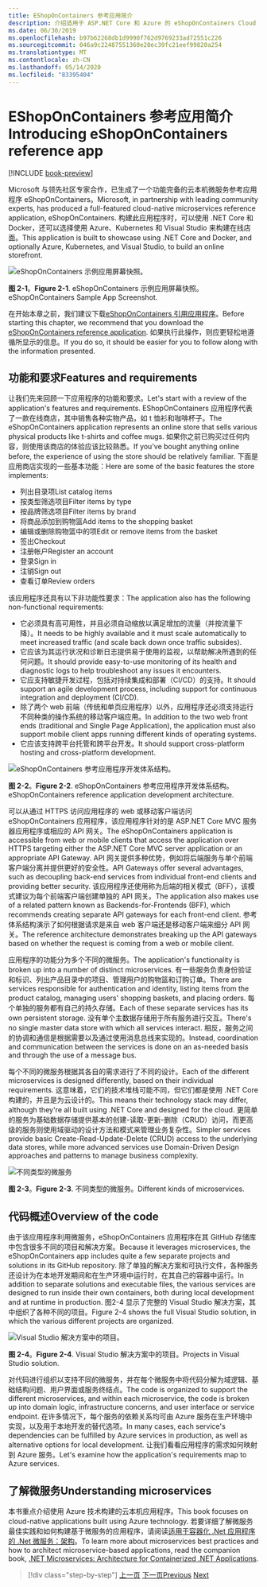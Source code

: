 ```yaml
---
title: EShopOnContainers 参考应用简介
description: 介绍适用于 ASP.NET Core 和 Azure 的 eShopOnContainers Cloud 本机微服务 Reference 应用。
ms.date: 06/30/2019
ms.openlocfilehash: b97b62268db1d9990f762d9769233ad72551c226
ms.sourcegitcommit: 046a9c22487551360e20ec39fc21eef99820a254
ms.translationtype: MT
ms.contentlocale: zh-CN
ms.lasthandoff: 05/14/2020
ms.locfileid: "83395404"
---
```

# <a name="introducing-eshoponcontainers-reference-app"></a><span data-ttu-id="527da-103">EShopOnContainers 参考应用简介</span><span class="sxs-lookup"><span data-stu-id="527da-103">Introducing eShopOnContainers reference app</span></span>

[!INCLUDE [book-preview](../../../includes/book-preview.md)]

<span data-ttu-id="527da-104">Microsoft 与领先社区专家合作，已生成了一个功能完备的云本机微服务参考应用程序 eShopOnContainers。</span><span class="sxs-lookup"><span data-stu-id="527da-104">Microsoft, in partnership with leading community experts, has produced a full-featured cloud-native microservices reference application, eShopOnContainers.</span></span> <span data-ttu-id="527da-105">构建此应用程序时，可以使用 .NET Core 和 Docker，还可以选择使用 Azure、Kubernetes 和 Visual Studio 来构建在线店面。</span><span class="sxs-lookup"><span data-stu-id="527da-105">This application is built to showcase using .NET Core and Docker, and optionally Azure, Kubernetes, and Visual Studio, to build an online storefront.</span></span>

![eShopOnContainers 示例应用屏幕快照。](./media/eshoponcontainers-sample-app-screenshot.png)

<span data-ttu-id="527da-107">**图 2-1**。</span><span class="sxs-lookup"><span data-stu-id="527da-107">**Figure 2-1**.</span></span> <span data-ttu-id="527da-108">eShopOnContainers 示例应用屏幕快照。</span><span class="sxs-lookup"><span data-stu-id="527da-108">eShopOnContainers Sample App Screenshot.</span></span>

<span data-ttu-id="527da-109">在开始本章之前，我们建议下载[eShopOnContainers 引用应用程序](https://github.com/dotnet-architecture/eShopOnContainers)。</span><span class="sxs-lookup"><span data-stu-id="527da-109">Before starting this chapter, we recommend that you download the [eShopOnContainers reference application](https://github.com/dotnet-architecture/eShopOnContainers).</span></span> <span data-ttu-id="527da-110">如果执行此操作，则应更轻松地遵循所显示的信息。</span><span class="sxs-lookup"><span data-stu-id="527da-110">If you do so, it should be easier for you to follow along with the information presented.</span></span>

## <a name="features-and-requirements"></a><span data-ttu-id="527da-111">功能和要求</span><span class="sxs-lookup"><span data-stu-id="527da-111">Features and requirements</span></span>

<span data-ttu-id="527da-112">让我们先来回顾一下应用程序的功能和要求。</span><span class="sxs-lookup"><span data-stu-id="527da-112">Let's start with a review of the application's features and requirements.</span></span> <span data-ttu-id="527da-113">EShopOnContainers 应用程序代表了一款在线商店，其中销售各种实物产品，如 t 恤衫和咖啡杯子。</span><span class="sxs-lookup"><span data-stu-id="527da-113">The eShopOnContainers application represents an online store that sells various physical products like t-shirts and coffee mugs.</span></span> <span data-ttu-id="527da-114">如果你之前已购买过任何内容，则使用该商店的体验应该比较熟悉。</span><span class="sxs-lookup"><span data-stu-id="527da-114">If you've bought anything online before, the experience of using the store should be relatively familiar.</span></span> <span data-ttu-id="527da-115">下面是应用商店实现的一些基本功能：</span><span class="sxs-lookup"><span data-stu-id="527da-115">Here are some of the basic features the store implements:</span></span>

- <span data-ttu-id="527da-116">列出目录项</span><span class="sxs-lookup"><span data-stu-id="527da-116">List catalog items</span></span>
- <span data-ttu-id="527da-117">按类型筛选项目</span><span class="sxs-lookup"><span data-stu-id="527da-117">Filter items by type</span></span>
- <span data-ttu-id="527da-118">按品牌筛选项目</span><span class="sxs-lookup"><span data-stu-id="527da-118">Filter items by brand</span></span>
- <span data-ttu-id="527da-119">将商品添加到购物篮</span><span class="sxs-lookup"><span data-stu-id="527da-119">Add items to the shopping basket</span></span>
- <span data-ttu-id="527da-120">编辑或删除购物篮中的项</span><span class="sxs-lookup"><span data-stu-id="527da-120">Edit or remove items from the basket</span></span>
- <span data-ttu-id="527da-121">签出</span><span class="sxs-lookup"><span data-stu-id="527da-121">Checkout</span></span>
- <span data-ttu-id="527da-122">注册帐户</span><span class="sxs-lookup"><span data-stu-id="527da-122">Register an account</span></span>
- <span data-ttu-id="527da-123">登录</span><span class="sxs-lookup"><span data-stu-id="527da-123">Sign in</span></span>
- <span data-ttu-id="527da-124">注销</span><span class="sxs-lookup"><span data-stu-id="527da-124">Sign out</span></span>
- <span data-ttu-id="527da-125">查看订单</span><span class="sxs-lookup"><span data-stu-id="527da-125">Review orders</span></span>

<span data-ttu-id="527da-126">该应用程序还具有以下非功能性要求：</span><span class="sxs-lookup"><span data-stu-id="527da-126">The application also has the following non-functional requirements:</span></span>

- <span data-ttu-id="527da-127">它必须具有高可用性，并且必须自动缩放以满足增加的流量（并按流量下降）。</span><span class="sxs-lookup"><span data-stu-id="527da-127">It needs to be highly available and it must scale automatically to meet increased traffic (and scale back down once traffic subsides).</span></span>
- <span data-ttu-id="527da-128">它应该为其运行状况和诊断日志提供易于使用的监视，以帮助解决所遇到的任何问题。</span><span class="sxs-lookup"><span data-stu-id="527da-128">It should provide easy-to-use monitoring of its health and diagnostic logs to help troubleshoot any issues it encounters.</span></span>
- <span data-ttu-id="527da-129">它应支持敏捷开发过程，包括对持续集成和部署（CI/CD）的支持。</span><span class="sxs-lookup"><span data-stu-id="527da-129">It should support an agile development process, including support for continuous integration and deployment (CI/CD).</span></span>
- <span data-ttu-id="527da-130">除了两个 web 前端（传统和单页应用程序）以外，应用程序还必须支持运行不同种类的操作系统的移动客户端应用。</span><span class="sxs-lookup"><span data-stu-id="527da-130">In addition to the two web front ends (traditional and Single Page Application), the application must also support mobile client apps running different kinds of operating systems.</span></span>
- <span data-ttu-id="527da-131">它应该支持跨平台托管和跨平台开发。</span><span class="sxs-lookup"><span data-stu-id="527da-131">It should support cross-platform hosting and cross-platform development.</span></span>

![eShopOnContainers 参考应用程序开发体系结构。](./media/eshoponcontainers-development-architecture.png)

<span data-ttu-id="527da-133">**图 2-2**。</span><span class="sxs-lookup"><span data-stu-id="527da-133">**Figure 2-2**.</span></span> <span data-ttu-id="527da-134">eShopOnContainers 参考应用程序开发体系结构。</span><span class="sxs-lookup"><span data-stu-id="527da-134">eShopOnContainers reference application development architecture.</span></span>

<span data-ttu-id="527da-135">可以从通过 HTTPS 访问应用程序的 web 或移动客户端访问 eShopOnContainers 应用程序，该应用程序针对的是 ASP.NET Core MVC 服务器应用程序或相应的 API 网关。</span><span class="sxs-lookup"><span data-stu-id="527da-135">The eShopOnContainers application is accessible from web or mobile clients that access the application over HTTPS targeting either the ASP.NET Core MVC server application or an appropriate API Gateway.</span></span> <span data-ttu-id="527da-136">API 网关提供多种优势，例如将后端服务与单个前端客户端分离并提供更好的安全性。</span><span class="sxs-lookup"><span data-stu-id="527da-136">API Gateways offer several advantages, such as decoupling back-end services from individual front-end clients and providing better security.</span></span> <span data-ttu-id="527da-137">该应用程序还使用称为后端的相关模式（BFF），该模式建议为每个前端客户端创建单独的 API 网关。</span><span class="sxs-lookup"><span data-stu-id="527da-137">The application also makes use of a related pattern known as Backends-for-Frontends (BFF), which recommends creating separate API gateways for each front-end client.</span></span> <span data-ttu-id="527da-138">参考体系结构演示了如何根据请求是来自 web 客户端还是移动客户端来细分 API 网关。</span><span class="sxs-lookup"><span data-stu-id="527da-138">The reference architecture demonstrates breaking up the API gateways based on whether the request is coming from a web or mobile client.</span></span>

<span data-ttu-id="527da-139">应用程序的功能分为多个不同的微服务。</span><span class="sxs-lookup"><span data-stu-id="527da-139">The application's functionality is broken up into a number of distinct microservices.</span></span> <span data-ttu-id="527da-140">有一些服务负责身份验证和标识、列出产品目录中的项目、管理用户的购物篮和订购订单。</span><span class="sxs-lookup"><span data-stu-id="527da-140">There are services responsible for authentication and identity, listing items from the product catalog, managing users' shopping baskets, and  placing orders.</span></span> <span data-ttu-id="527da-141">每个单独的服务都有自己的持久存储。</span><span class="sxs-lookup"><span data-stu-id="527da-141">Each of these separate services has its own persistent storage.</span></span> <span data-ttu-id="527da-142">没有单个主数据存储用于所有服务进行交互。</span><span class="sxs-lookup"><span data-stu-id="527da-142">There's no single master data store with which all services interact.</span></span> <span data-ttu-id="527da-143">相反，服务之间的协调和通信是根据需要以及通过使用消息总线来实现的。</span><span class="sxs-lookup"><span data-stu-id="527da-143">Instead, coordination and communication between the services is done on an as-needed basis and through the use of a message bus.</span></span>

<span data-ttu-id="527da-144">每个不同的微服务根据其各自的需求进行了不同的设计。</span><span class="sxs-lookup"><span data-stu-id="527da-144">Each of the different microservices is designed differently, based on their individual requirements.</span></span> <span data-ttu-id="527da-145">这意味着，它们的技术堆栈可能不同，但它们都是使用 .NET Core 构建的，并且是为云设计的。</span><span class="sxs-lookup"><span data-stu-id="527da-145">This means their technology stack may differ, although they're all built using .NET Core and designed for the cloud.</span></span> <span data-ttu-id="527da-146">更简单的服务为基础数据存储提供基本的创建-读取-更新-删除（CRUD）访问，而更高级的服务则使用域驱动的设计方法和模式来管理业务复杂性。</span><span class="sxs-lookup"><span data-stu-id="527da-146">Simpler services provide basic Create-Read-Update-Delete (CRUD) access to the underlying data stores, while more advanced services use Domain-Driven Design approaches and patterns to manage business complexity.</span></span>

![不同类型的微服务](./media/different-kinds-of-microservices.png)

<span data-ttu-id="527da-148">**图 2-3**。</span><span class="sxs-lookup"><span data-stu-id="527da-148">**Figure 2-3**.</span></span> <span data-ttu-id="527da-149">不同类型的微服务。</span><span class="sxs-lookup"><span data-stu-id="527da-149">Different kinds of microservices.</span></span>

## <a name="overview-of-the-code"></a><span data-ttu-id="527da-150">代码概述</span><span class="sxs-lookup"><span data-stu-id="527da-150">Overview of the code</span></span>

<span data-ttu-id="527da-151">由于该应用程序利用微服务，eShopOnContainers 应用程序在其 GitHub 存储库中包含很多不同的项目和解决方案。</span><span class="sxs-lookup"><span data-stu-id="527da-151">Because it leverages microservices, the eShopOnContainers app includes quite a few separate projects and solutions in its GitHub repository.</span></span> <span data-ttu-id="527da-152">除了单独的解决方案和可执行文件，各种服务还设计为在本地开发期间和在生产环境中运行时，在其自己的容器中运行。</span><span class="sxs-lookup"><span data-stu-id="527da-152">In addition to separate solutions and executable files, the various services are designed to run inside their own containers, both during local development and at runtime in production.</span></span> <span data-ttu-id="527da-153">图2-4 显示了完整的 Visual Studio 解决方案，其中组织了各种不同的项目。</span><span class="sxs-lookup"><span data-stu-id="527da-153">Figure 2-4 shows the full Visual Studio solution, in which the various different projects are organized.</span></span>

![Visual Studio 解决方案中的项目。](./media/projects-in-visual-studio-solution.png)

<span data-ttu-id="527da-155">**图 2-4**。</span><span class="sxs-lookup"><span data-stu-id="527da-155">**Figure 2-4**.</span></span> <span data-ttu-id="527da-156">Visual Studio 解决方案中的项目。</span><span class="sxs-lookup"><span data-stu-id="527da-156">Projects in Visual Studio solution.</span></span>

<span data-ttu-id="527da-157">对代码进行组织以支持不同的微服务，并在每个微服务中将代码分解为域逻辑、基础结构问题、用户界面或服务终结点。</span><span class="sxs-lookup"><span data-stu-id="527da-157">The code is organized to support the different microservices, and within each microservice, the code is broken up into domain logic, infrastructure concerns, and user interface or service endpoint.</span></span> <span data-ttu-id="527da-158">在许多情况下，每个服务的依赖关系均可由 Azure 服务在生产环境中实现，以及用于本地开发的替代选项。</span><span class="sxs-lookup"><span data-stu-id="527da-158">In many cases, each service's dependencies can be fulfilled by Azure services in production, as well as alternative options for local development.</span></span> <span data-ttu-id="527da-159">让我们看看应用程序的需求如何映射到 Azure 服务。</span><span class="sxs-lookup"><span data-stu-id="527da-159">Let's examine how the application's requirements map to Azure services.</span></span>

## <a name="understanding-microservices"></a><span data-ttu-id="527da-160">了解微服务</span><span class="sxs-lookup"><span data-stu-id="527da-160">Understanding microservices</span></span>

<span data-ttu-id="527da-161">本书重点介绍使用 Azure 技术构建的云本机应用程序。</span><span class="sxs-lookup"><span data-stu-id="527da-161">This book focuses on cloud-native applications built using Azure technology.</span></span> <span data-ttu-id="527da-162">若要详细了解微服务最佳实践和如何构建基于微服务的应用程序，请阅读[适用于容器化 .Net 应用程序的 .Net 微服务：架构](https://dotnet.microsoft.com/download/thank-you/microservices-architecture-ebook)。</span><span class="sxs-lookup"><span data-stu-id="527da-162">To learn more about microservices best practices and how to architect microservice-based applications, read the companion book, [.NET Microservices: Architecture for Containerized .NET Applications](https://dotnet.microsoft.com/download/thank-you/microservices-architecture-ebook).</span></span>

>[!div class="step-by-step"]
><span data-ttu-id="527da-163">[上一页](candidate-apps.md)
>[下一页](map-eshoponcontainers-azure-services.md)</span><span class="sxs-lookup"><span data-stu-id="527da-163">[Previous](candidate-apps.md)
[Next](map-eshoponcontainers-azure-services.md)</span></span>
